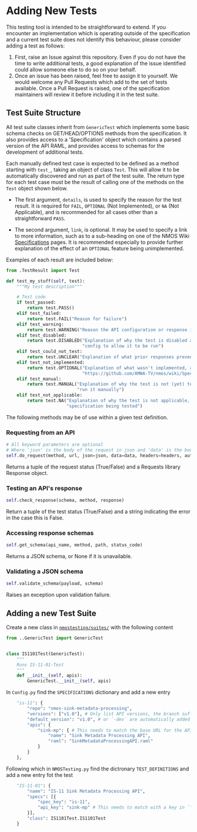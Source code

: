 # Adding New Tests

This testing tool is intended to be straightforward to extend. If you encounter an implementation which is operating outside of the specification and a current test suite does not identify this behaviour, please consider adding a test as follows:

1.  First, raise an Issue against this repository. Even if you do not have the time to write additional tests, a good explanation of the issue identified could allow someone else to do so on your behalf.
2.  Once an issue has been raised, feel free to assign it to yourself. We would welcome any Pull Requests which add to the set of tests available. Once a Pull Request is raised, one of the specification maintainers will review it before including it in the test suite.

## Test Suite Structure

All test suite classes inherit from `GenericTest` which implements some basic schema checks on GET/HEAD/OPTIONS methods from the specification. It also provides access to a 'Specification' object which contains a parsed version of the API RAML, and provides access to schemas for the development of additional tests.

Each manually defined test case is expected to be defined as a method starting with `test_`, taking an object of class `Test`. This will allow it to be automatically discovered and run as part of the test suite.
The return type for each test case must be the result of calling one of the methods on the `Test` object shown below.

*   The first argument, `details`, is used to specify the reason for the test result.
  It is required for `FAIL`, `OPTIONAL` (Not Implemented), or `NA` (Not Applicable), and is recommended for all cases other than a straightforward `PASS`.

*   The second argument, `link`, is optional. It may be used to specify a link to more information, such as to a sub-heading on one of the NMOS Wiki [Specifications](https://github.com/AMWA-TV/nmos/wiki/Specifications) pages.
  It is recommended especially to provide further explanation of the effect of an `OPTIONAL` feature being unimplemented.

Examples of each result are included below:

```python
from .TestResult import Test

def test_my_stuff(self, test):
    """My test description"""

    # Test code
    if test_passed:
        return test.PASS()
    elif test_failed:
        return test.FAIL("Reason for failure")
    elif test_warning:
        return test.WARNING("Reason the API configuration or response is not recommended")
    elif test_disabled:
        return test.DISABLED("Explanation of why the test is disabled and e.g. how to change the test suite "
                             "config to allow it to be run")
    elif test_could_not_test:
        return test.UNCLEAR("Explanation of what prior responses prevented this test being run")
    elif test_not_implemented:
        return test.OPTIONAL("Explanation of what wasn't implemented, and why you might require it",
                             "https://github.com/AMWA-TV/nmos/wiki/Specifications#what-is-required-vs-optional")
    elif test_manual:
        return test.MANUAL("Explanation of why the test is not (yet) tested automatically, and e.g. how to "
                           "run it manually")
    elif test_not_applicable:
        return test.NA("Explanation of why the test is not applicable, e.g. due to the version of the "
                       "specification being tested")
```

The following methods may be of use within a given test definition.

### Requesting from an API

```python
# All keyword parameters are optional
# Where 'json' is the body of the request in json and 'data' is the body as url encoded form data
self.do_request(method, url, json=json, data=data, headers=headers, auth=auth)
```

Returns a tuple of the request status (True/False) and a Requests library Response object.

### Testing an API's response

```python
self.check_response(schema, method, response)
```

Return a tuple of the test status (True/False) and a string indicating the error in the case this is False.

### Accessing response schemas

```python
self.get_schema(api_name, method, path, status_code)
```

Returns a JSON schema, or None if it is unavailable.

### Validating a JSON schema

```python
self.validate_schema(payload, schema)
```

Raises an exception upon validation failure.

## Adding a new Test Suite

Create a new class in [`nmostesting/suites/`](../nmostesting/suites) with the following content

```py
from ..GenericTest import GenericTest


class IS1101Test(GenericTest):
    """
    Runs IS-11-01-Test
    """
    def __init__(self, apis):
        GenericTest.__init__(self, apis)
```

In `Config.py` find the `SPECIFICATIONS` dictionary and add a new entry

```py
    "is-11": {
        "repo": "nmos-sink-metadata-processing",
        "versions": ["v1.0"], # Only list API versions, the branch suffixes `.x`
        "default_version": "v1.0", # or `-dev` are automatically added
        "apis": {
            "sink-mp": { # This needs to match the base URL for the API as it's used to format the requests
                "name": "Sink Metadata Processing API",
                "raml": "SinkMetadataProcessingAPI.raml"
            }
        }
    },
```

Following which in `NMOSTesting.py` find the dictronary `TEST_DEFINITIONS` and add a new entry fot the test

```py
    "IS-11-01": {
        "name": "IS-11 Sink Metadata Processing API",
        "specs": [{
            "spec_key": "is-11",
            "api_key": "sink-mp" # This needs to match with a key in `"apis"` which was added in Config.py
        }],
        "class": IS1101Test.IS1101Test
    }
```
